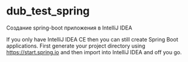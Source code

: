 # dub_test_spring
Создание spring-boot приложения в IntelliJ IDEA


If you only have IntelliJ IDEA CE then you can still create Spring Boot applications. 
First generate your project directory using https://start.spring.io 
and then import into IntelliJ IDEA and off you go.

